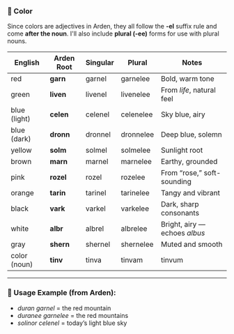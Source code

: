 
### **🎨 Color**

Since colors are adjectives in Arden, they all follow the **\-el** suffix rule and come **after the noun**. I'll also include **plural (-ee)** forms for use with plural nouns.

| English | Arden Root | Singular | Plural | Notes |
| ----- | ----- | ----- | ----- | ----- |
| red | **garn** | garnel | garnelee | Bold, warm tone |
| green | **liven** | livenel | livenelee | From *life*, natural feel |
| blue (light) | **celen** | celenel | celenelee | Sky blue, airy |
| blue (dark) | **dronn** | dronnel | dronnelee | Deep blue, solemn |
| yellow | **solm** | solmel | solmelee | Sunlight root |
| brown | **marn** | marnel | marnelee | Earthy, grounded |
| pink | **rozel** | rozel | rozelee | From “rose,” soft-sounding |
| orange | **tarin** | tarinel | tarinelee | Tangy and vibrant |
| black | **vark** | varkel | varkelee | Dark, sharp consonants |
| white | **albr** | albrel | albrelee | Bright, airy — echoes *albus* |
| gray | **shern** | shernel | shernelee | Muted and smooth |
| color (noun) | **tinv** | tinva | tinvam | tinvum |

---

### **🧠 Usage Example (from Arden):**

* *duran garnel* \= the red mountain  
* *duranee garnelee* \= the red mountains
* *solinor celenel* \= today’s light blue sky